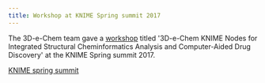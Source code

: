 ```yaml
---
title: Workshop at KNIME Spring summit 2017
---
```

The 3D-e-Chem team gave a <a href="https://www.knime.com/about/events/knime-spring-summit-2017-berlin#workshops">workshop</a> titled '3D-e-Chem KNIME Nodes for Integrated Structural Cheminformatics Analysis and Computer-Aided Drug Discovery' at the KNIME Spring summit 2017.


[KNIME spring summit](https://www.knime.com/about/events/knime-spring-summit-2017-berlin)